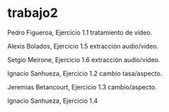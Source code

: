 # trabajo2

Pedro Figueroa, Ejercicio 1.1 tratamiento de video.

Alexis Bolados, Ejercicio 1.5 extracción audio/video.

Setgio Meirone, Ejercicio 1.6 extracción audio/video.

Ignacio Sanhueza, Ejercicio 1.2 cambio tasa/aspecto.

Jeremias Betancourt, Ejercicio 1.3 cambio/aspecto.

Ignacio Sanhueza, Ejercicio 1.4
